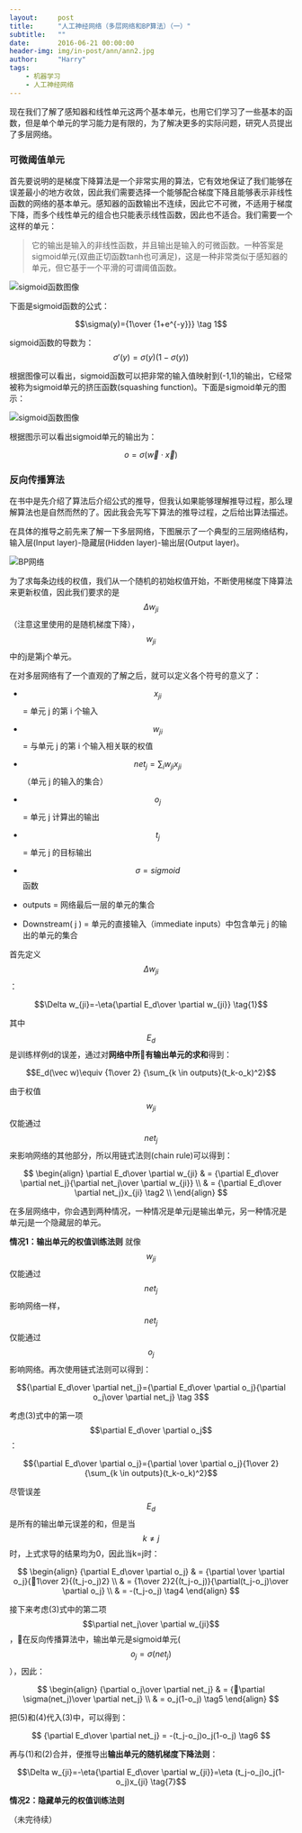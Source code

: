 ```yaml
---
layout:     post
title:      "人工神经网络（多层网络和BP算法）（一）"
subtitle:   ""
date:       2016-06-21 00:00:00
header-img: img/in-post/ann/ann2.jpg
author:     "Harry"
tags:
    - 机器学习
    - 人工神经网络
---
```


现在我们了解了感知器和线性单元这两个基本单元，也用它们学习了一些基本的函数，但是单个单元的学习能力是有限的，为了解决更多的实际问题，研究人员提出了多层网络。

### 可微阈值单元

首先要说明的是梯度下降算法是一个非常实用的算法，它有效地保证了我们能够在误差最小的地方收敛，因此我们需要选择一个能够配合梯度下降且能够表示非线性函数的网络的基本单元。感知器的函数输出不连续，因此它不可微，不适用于梯度下降，而多个线性单元的组合也只能表示线性函数，因此也不适合。我们需要一个这样的单元：

> 它的输出是输入的非线性函数，并且输出是输入的可微函数。一种答案是sigmoid单元(双曲正切函数tanh也可满足)，这是一种非常类似于感知器的单元，但它基于一个平滑的可谓阈值函数。

![sigmoid函数图像](/img/in-post/ann/multi-networks-and-BP/sigmoid.png)

下面是sigmoid函数的公式：

$$\sigma(y)={1\over {1+e^{-y}}} \tag 1$$

sigmoid函数的导数为：
$$\sigma'(y)=\sigma(y)(1-\sigma(y))$$

根据图像可以看出，sigmoid函数可以把非常的输入值映射到(-1,1)的输出，它经常被称为sigmoid单元的挤压函数(squashing function)。下面是sigmoid单元的图示：

![sigmoid函数图像](/img/in-post/ann/multi-networks-and-BP/ann-sigmoid.png)

根据图示可以看出sigmoid单元的输出为：

$$ o = \sigma (\vec w \cdot \vec x) $$ 

### 反向传播算法

在书中是先介绍了算法后介绍公式的推导，但我认如果能够理解推导过程，那么理解算法也是自然而然的了。因此我会先写下算法的推导过程，之后给出算法描述。

在具体的推导之前先来了解一下多层网络，下图展示了一个典型的三层网络结构，输入层(Input layer)-隐藏层(Hidden layer)-输出层(Output layer)。

![BP网络](/img/in-post/ann/multi-networks-and-BP/back-propagation.png)

为了求每条边线的权值，我们从一个随机的初始权值开始，不断使用梯度下降算法来更新权值，因此我们要求的是$$\Delta w_{ji}$$（注意这里使用的是随机梯度下降），$$w_{ji}$$中的j是第j个单元。

在对多层网络有了一个直观的了解之后，就可以定义各个符号的意义了：

* $$x_{ji}$$ = 单元 j 的第 i 个输入
 
* $$w_{ji}$$ = 与单元 j 的第 i 个输入相关联的权值

* $$net_j=\sum_i w_{ji}x_{ji}$$（单元 j 的输入的集合） 

* $$o_j$$ = 单元 j 计算出的输出

* $$t_j$$ = 单元 j 的目标输出

* $$\sigma = sigmoid$$函数

* outputs = 网络最后一层的单元的集合

* Downstream( j ) = 单元的直接输入（immediate inputs）中包含单元 j 的输出的单元的集合

首先定义$$\Delta w_{ji}$$：

$$\Delta w_{ji}=-\eta{\partial E_d\over \partial w_{ji}} \tag{1}$$

其中$$E_d$$是训练样例d的误差，通过对**网络中所有输出单元的求和**得到：

$$E_d(\vec w)\equiv {1\over 2} {\sum_{k \in outputs}(t_k-o_k)^2}$$

由于权值$$w_{ji}$$仅能通过$$net_j$$来影响网络的其他部分，所以用链式法则(chain rule)可以得到：

$$
\begin{align}
\partial E_d\over \partial w_{ji} & = {\partial E_d\over \partial net_j}{\partial net_j\over \partial w_{ji}} \\
& = {\partial E_d\over \partial net_j}x_{ji} \tag2 \\
\end{align}
$$

在多层网络中，你会遇到两种情况，一种情况是单元j是输出单元，另一种情况是单元j是一个隐藏层的单元。

**情况1：输出单元的权值训练法则**  就像$$w_{ji}$$仅能通过$$net_j$$影响网络一样，$$net_j$$仅能通过$$o_j$$影响网络。再次使用链式法则可以得到：

$${\partial E_d\over \partial net_j}={\partial E_d\over \partial o_j}{\partial o_j\over \partial net_j} \tag 3$$

考虑(3)式中的第一项$$\partial E_d\over \partial o_j$$：

$${\partial E_d\over \partial o_j}={\partial \over \partial o_j}{1\over 2}{\sum_{k \in outputs}(t_k-o_k)^2}$$

尽管误差$$E_d$$是所有的输出单元误差的和，但是当$$k\neq j$$时，上式求导的结果均为0，因此当k=j时：

$$
\begin{align}
{\partial E_d\over \partial o_j} & = {\partial \over \partial o_j}{1\over 2}{(t_j-o_j)2} \\
& = {1\over 2}2{(t_j-o_j)}{\partial(t_j-o_j)\over \partial o_j} \\
& = -(t_j-o_j)	\tag4
\end{align}
$$

接下来考虑(3)式中的第二项$$\partial net_j\over \partial w_{ji}$$，在反向传播算法中，输出单元是sigmoid单元( $$o_j=\sigma(net_j)$$ ），因此：

$$
\begin{align}
{\partial o_j\over \partial net_j} & = {\partial \sigma(net_j)\over \partial net_j} \\
& = o_j(1-o_j)	\tag5 
\end{align}
$$

把(5)和(4)代入(3)中，可以得到：

$$
{\partial E_d\over \partial net_j} = -(t_j-o_j)o_j(1-o_j) \tag6
$$

再与(1)和(2)合并，便推导出**输出单元的随机梯度下降法则**：

$$\Delta w_{ji}=-\eta{\partial E_d\over \partial w_{ji}}=\eta (t_j-o_j)o_j(1-o_j)x_{ji}  \tag{7}$$

**情况2：隐藏单元的权值训练法则** 

（未完待续）